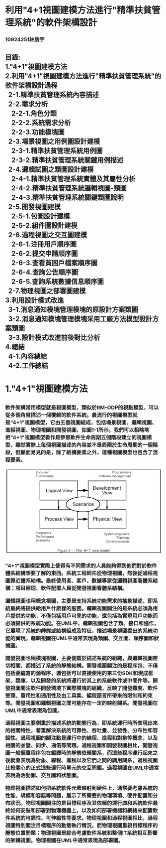 # 利用"4+1視圖建模方法進行"精準扶貧管理系統"的軟件架構設計

<tr>
  <h3>10924251林旂宇</h3>
</tr>

<h2>
目錄:<br>
1."4+1"視圖建模方法<br>
2.利用"4+1"視圖建模方法進行"精準扶貧管理系統"的軟件架構設計過程<br>
  &nbsp;&nbsp;2-1.精準扶貧管理系統內容描述<br>
  &nbsp;&nbsp;2-2.需求分析<br>
  &nbsp;&nbsp;&nbsp;&nbsp;2-2-1.角色分類<br>
  &nbsp;&nbsp;&nbsp;&nbsp;2-2-2.系統需求分析<br>
  &nbsp;&nbsp;&nbsp;&nbsp;2-2-3.功能模塊圖<br>
  &nbsp;&nbsp;2-3.場景視圖之用例圖設計建模<br>
  &nbsp;&nbsp;&nbsp;&nbsp;2-3-1.精準扶貧管理系統用例圖<br>
  &nbsp;&nbsp;&nbsp;&nbsp;2-3-2.精準扶貧管理系統關鍵用例描述<br>
  &nbsp;&nbsp;2-4.邏輯試圖之類圖設計建模<br>
  &nbsp;&nbsp;&nbsp;&nbsp;2-4-1.精準扶貧管理系統實體及其屬性分析<br>
  &nbsp;&nbsp;&nbsp;&nbsp;2-4-2.精準扶貧管理系統邏輯視圖-類圖<br>
  &nbsp;&nbsp;&nbsp;&nbsp;2-4-3.精準扶貧管理系統關鍵類圖說明<br>
  &nbsp;&nbsp;2-5.開發視圖建模<br>
  &nbsp;&nbsp;&nbsp;&nbsp;2-5-1.包圖設計建模<br>
  &nbsp;&nbsp;&nbsp;&nbsp;2-5-2.組件圖設計建模<br>
  &nbsp;&nbsp;2-6.過程視圖之交互圖建模<br>
  &nbsp;&nbsp;&nbsp;&nbsp;2-6-1.注冊用戶順序圖<br>
  &nbsp;&nbsp;&nbsp;&nbsp;2-6-2.提交申請順序圖<br>
  &nbsp;&nbsp;&nbsp;&nbsp;2-6-3.查看貧困戶檔案順序圖<br>
  &nbsp;&nbsp;&nbsp;&nbsp;2-6-4.查詢公告順序圖<br>
  &nbsp;&nbsp;&nbsp;&nbsp;2-6-5.查詢系統數據信息順序圖<br>
  &nbsp;&nbsp;2-7.物理視圖之部署圖建模<br>
3.利用設計模式改進<br>
  &nbsp;&nbsp;3-1.消息通知模塊管理模塊的原設計方案類圖<br>
  &nbsp;&nbsp;3-2.消息通知模塊管理模塊采用工廠方法模型設計方案類圖<br>
  &nbsp;&nbsp;3-3.設計模式改進前後對比分析<br>
4.總結<br>
  &nbsp;&nbsp;4-1.內容總結<br>
  &nbsp;&nbsp;4-2.工作總結<br>

</h2>

<h1>1."4+1"視圖建模方法</h1>

<h2>

<h3>
軟件架構常用模型就是視圖模型，類似於RM-ODP的視點模型，可以從多個角度描述一個覆雜的軟件系統。最流行的視圖模型就是"4+1"視圖模型，它由五個視圖組成，包括場景視圖、邏輯視圖、進程視圖、物理視圖和開發視圖，如圖1-1所示。我們可以粗略地把"4+1"視圖模型看作是參照軟件生命周期五個階段建立的視圖模型，雖然實際上每個視圖描述的內容並不是局限於生命周期的一個階段，但顯而易見的是，除了結構要素之外，這種視圖模型也包含了流程要素。
</h3>

![image](https://github.com/swordfishouo/staruml_finalexam/blob/main/aHR0cDovL2ltZy5ibG9nLmNzZG4ubmV0LzIwMTcwNTA3MTcyMDM2NTUz.jpg)

<h3>
"4+1"視圖模型實際上使得有不同需求的人員能夠得到他們對於軟件體系結構想要了解的東西。系統工程師先從物理視圖，然後從過程視圖靠近體系結構。最終使用者、客戶、數據專家從邏輯視圖看體系結構；項目經理、軟件配置人員從開發視圖看體系結構。<br>

邏輯視圖也稱概念視圖，主要是支持系統功能需求的抽象描述，即系統最終將提供給用戶什麽樣的服務。邏輯視圖關注的是系統必須為用戶提供的功能，不僅包括用戶可見的功能，還包括為實現用戶功能而必須提供的系統功能。在UML中，邏輯視圖包含了類、接口和協作，它展現了系統的靜態或結構組成及特征，描述場景視圖提出的系統功能的實現。邏輯視圖在UML中通常表現為類圖、交互圖、順序圖和狀態圖。<br>

開發視圖也稱模塊視圖，主要側重於描述系統的組織，與邏輯視圖密切相關，都描述了系統的靜態結構。開發視圖關注的是程序包，不僅包括要編寫的源程序，還包括可以直接使用的第三份SDK和現成框架、類庫，以及開發的系統將運行於其上的系統軟件或中間件等。開發視圖關注軟件開發環境下實際模塊的組織，反映了開發難度、軟件管理、重用性和通用性及由工具集、編程語言所帶來的限制和約束等。開發視圖和邏輯視圖之間可能存在一定的映射關系。開發視圖在UML中通常表現為包圖。<br>

過程視圖主要側重於描述系統的動態行為，即系統運行時所表現出來的相關特性，著重解決系統的可靠性、吞吐量、並發性、分布性和容錯性。過程視圖的關注點是運行中的線程、進程和對象等概念，以及相關的並發、同步、通信等問題。過程視圖和開發視圖相比，開發視圖一般偏重程序包在編譯時的靜態依賴關系，而這些程序運行起來之後就會表現為對象、線程、進程以及它們之間的調用關系，過程視圖比較關心的正式這些運行時單元的交互問題。過程視圖在UML中通常表現為活動圖、交互圖和狀態圖。<br>

物理視圖描述如何把系統軟件元素映射到硬件上，通常要考慮系統的性能、規模和容錯等問題，展示了所需要的物理環境、硬件配置和分布狀況。物理視圖關注的是目標程序及其依賴的運行庫和系統軟件最終如何安裝和部署到物理機器上，以及如何部署機器和網絡來配置軟件系統的可靠性、可伸縮性等要求。物理視圖和過程視圖相比，過程視圖特別關注目標程序的動態執行情況，而物理視圖重視目標程序的靜態位置問題；物理視圖是綜合考慮軟件系統和整個IT系統相互影響的架構視圖。物理視圖在UML中通常表現為部署圖。<br>
</h3>
